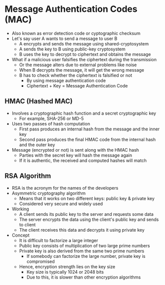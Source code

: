 # Message Authentication Codes (MAC)
- Also known as error detection code or cyptographic checksum
- Let's say user A wants to send a message to user B
  - A encrypts and sends the message using shared-cryptosystem
  - A sends the key to B using public-key cryptosystem
  - B uses the key to decrypt to ciphertext and obtains the message
- What if a malicious user falsifies the ciphertext during the transmission
  - Or the message alters due to external problems like noise
  - When B decrypts the message, it will get the wrong message
  - B has to check whether the ciphertext is falsified or not
    - By using message authentication code
    - Ciphertext + Key = Message Authentication Code

## HMAC (Hashed MAC)
- Involves a cryptographic hash function and a secret cryptographic key
  - For example, SHA-256 or MD-5
- Uses two passes of hash computation
  - First pass produces an internal hash from the message and the inner key
  - Second pass produces the final HMAC code from the internal hash and the outer key
- Message (encrypted or not) is sent along with the HMAC hash
  - Parties with the secret key will hash the message again
  - If it is authentic, the received and computed hashes will match

## RSA Algorithm
- RSA is the acronym for the names of the developers
- Asymmetric cryptography algorithm
  - Means that it works on two different keys: public key & private key
  - Considered very secure and widely used
- Working
  - A client sends its public key to the server and requests some data
  - The server encrypts the data using the client's public key and sends to client
  - The client receives this data and decrypts it using private key
- Concept
  - It is difficult to factorize a large integer
  - Public key consists of multiplication of two large prime numbers
  - Private key is also derived from the same two prime numbers
    - If somebody can factorize the large number, private key is compromised
  - Hence, encryption strength lies on the key size
    - Key size is typically 1024 or 2048 bits
    - Due to this, it is slower than other encryption algorithms
